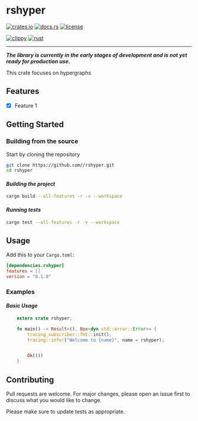 # rshyper

[![crates.io](https://img.shields.io/crates/v/rshyper.svg)](https://crates.io/crates/rshyper)
[![docs.rs](https://docs.rs/rshyper/badge.svg)](https://docs.rs/rshyper)
[![license](https://img.shields.io/crates/l/rshyper.svg)](https://crates.io/crates/rshyper)

[![clippy](https://github.com//rshyper/actions/workflows/clippy.yml/badge.svg)](https://github.com//rshyper/actions/workflows/clippy.yml)
[![rust](https://github.com//rshyper/actions/workflows/rust.yml/badge.svg)](https://github.com//rshyper/actions/workflows/rust.yml)

***

_**The library is currently in the early stages of development and is not yet ready for production use.**_

This crate focuses on hypergraphs

## Features

- [x] Feature 1

## Getting Started

### Building from the source

Start by cloning the repository

```bash
git clone https://github.com//rshyper.git
cd rshyper
```

#### _Building the project_

```bash
cargo build --all-features -r -v --workspace
```

#### _Running tests_

```bash
cargo test --all-features -r -v --workspace
```

## Usage

Add this to your `Cargo.toml`:

```toml
[dependencies.rshyper]
features = []
version = "0.1.0"
```

### Examples

#### _Basic Usage_

```rust
    extern crate rshyper;

    fn main() -> Result<(), Box<dyn std::error::Error>> {
        tracing_subscriber::fmt::init();
        tracing::info!("Welcome to {name}", name = rshyper);


        Ok(())
    }
```

## Contributing

Pull requests are welcome. For major changes, please open an issue first
to discuss what you would like to change.

Please make sure to update tests as appropriate.
